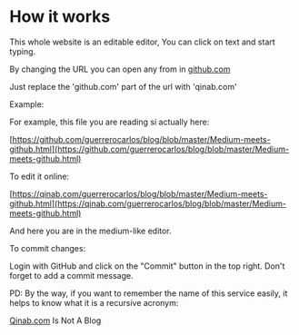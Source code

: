How it works
============

This whole website is an editable editor, You can click on text and start typing.

By changing the URL you can open any from in [github.com](http://github.com)

Just replace the 'github.com' part of the url with 'qinab.com'

Example:

For example, this file you are reading si actually here:

[https://github.com/guerrerocarlos/blog/blob/master/Medium-meets-github.html](https://github.com/guerrerocarlos/blog/blob/master/Medium-meets-github.html)

To edit it online:

[https://qinab.com/guerrerocarlos/blog/blob/master/Medium-meets-github.html](https://qinab.com/guerrerocarlos/blog/blob/master/Medium-meets-github.html)

And here you are in the medium-like editor.

To commit changes:

Login with GitHub and click on the "Commit" button in the top right. Don't forget to add a commit message.

PD: By the way, if you want to remember the name of this service easily, it helps to know what it is a recursive acronym:

[Qinab.com](http://Qinab.com) Is Not A Blog